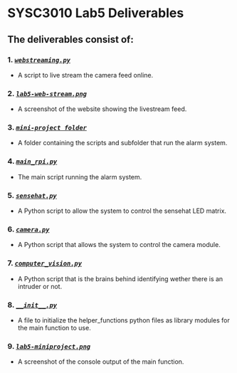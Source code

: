 # SYSC3010 Lab5 Deliverables

## The deliverables consist of:

### 1. [*`webstreaming.py`*](https://github.com/SYSC3010-W24/sysc3010-labs-ahmadalkawasmeh/blob/main/Lab5/webstreaming.py)
   - A script to live stream the camera feed online. 

### 2. [*`lab5-web-stream.png`*](https://github.com/SYSC3010-W24/sysc3010-labs-ahmadalkawasmeh/blob/main/Lab5/lab5-web-stream.png)
   - A screenshot of the website showing the livestream feed. 

### 3. [*`mini-project folder`*](https://github.com/SYSC3010-W24/sysc3010-labs-ahmadalkawasmeh/blob/main/Lab5/mini-project/)
   - A folder containing the scripts and subfolder that run the alarm system.

### 4. [*`main_rpi.py`*](https://github.com/SYSC3010-W24/sysc3010-labs-ahmadalkawasmeh/blob/main/Lab5/mini-project/main_rpi.py)
   - The main script running the alarm system. 
   
### 5. [*`sensehat.py`*](https://github.com/SYSC3010-W24/sysc3010-labs-ahmadalkawasmeh/blob/main/Lab5/mini-project/helper_functions/sensehat.py)
   - A Python script to allow the system to control the sensehat LED matrix. 

### 6. [*`camera.py`*](https://github.com/SYSC3010-W24/sysc3010-labs-ahmadalkawasmeh/blob/main/Lab5/mini-project/helper_functions/camera.py)
   - A Python script that allows the system to control the camera module. 
   
### 7. [*`computer_vision.py`*](https://github.com/SYSC3010-W24/sysc3010-labs-ahmadalkawasmeh/blob/main/Lab5/mini-project/helper_functions/computer_vision.py)
   - A Python script that is the brains behind identifying wether there is an intruder or not. 
   
### 8. [*`__init__.py`*](https://github.com/SYSC3010-W24/sysc3010-labs-ahmadalkawasmeh/blob/main/Lab5/mini-project/helper_functions/__init__.py)
   - A file to initialize the helper_functions python files as library modules for the main function to use. 

### 9. [*`lab5-miniproject.png`*](https://github.com/SYSC3010-W24/sysc3010-labs-ahmadalkawasmeh/blob/main/Lab5/lab5-miniproject.png)
   - A screenshot of the console output of the main function. 